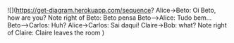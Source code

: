 
![](https://get-diagram.herokuapp.com/sequence?
Alice->Beto: Oi Beto, how are you?
Note right of Beto: Beto pensa
Beto-->Alice: Tudo bem...
Beto-->Carlos: Huh?
Alice->Carlos: Sai daqui!
Claire->Bob: what?
Note right of Claire: Claire leaves the room
)
